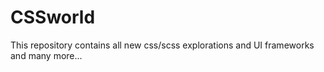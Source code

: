 # CSSworld
This repository contains all new css/scss explorations and UI frameworks and many more...
